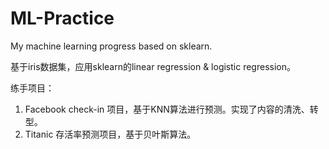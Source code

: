 # ML-Practice

My machine learning progress based on sklearn.

基于iris数据集，应用sklearn的linear regression & logistic regression。

练手项目：
1. Facebook check-in 项目，基于KNN算法进行预测。实现了内容的清洗、转型。
2. Titanic 存活率预测项目，基于贝叶斯算法。
